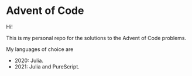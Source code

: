 # Advent of Code

Hi!

This is my personal repo for the solutions to the Advent of
Code problems.

My languages of choice are

- 2020: Julia.
- 2021: Julia and PureScript.

